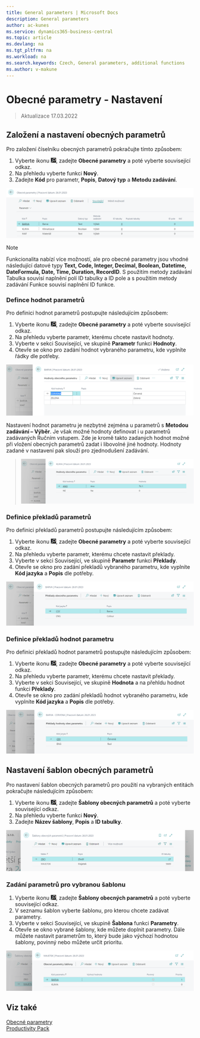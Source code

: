```yaml
---
title: General parameters | Microsoft Docs
description: General parameters
author: ac-kunes
ms.service: dynamics365-business-central
ms.topic: article
ms.devlang: na
ms.tgt_pltfrm: na
ms.workload: na
ms.search.keywords: Czech, General parameters, additional functions
ms.author: v-makune
---
```

# Obecné parametry - Nastavení
> Aktualizace 17.03.2022

## Založení a nastavení obecných parametrů

Pro založení číselníku obecných parametrů pokračujte tímto způsobem:

1. Vyberte ikonu ![Žárovky, která otevře funkci Řekněte mi](media/ui-search/search_small.png "Řekněte mi, co chcete dělat"), zadejte **Obecné parametry** a poté vyberte související odkaz.
2. Na přehledu vyberte funkci **Nový**.
3. Zadejte **Kód** pro parametr, **Popis**, **Datový typ** a **Metodu zadávání**.

![Přehled obecných parametrů](media/general_parameters_list.png)

> [!NOTE]
> Funkcionalita nabízí více možností, ale pro obecné parametry jsou vhodné následující datové typy **Text, Code, Integer, Decimal, Boolean, Datetime, DateFormula, Date, Time, Duration, RecordID**.
> S použitím metody zadávání Tabulka souvisí naplnění polí ID tabulky a ID pole a s použitím metody zadávání Funkce souvisí naplnění ID funkce.

### Defince hodnot parametrů

Pro definici hodnot parametrů postupujte následujícím způsobem:

1. Vyberte ikonu ![Žárovky, která otevře funkci Řekněte mi](media/ui-search/search_small.png "Řekněte mi, co chcete dělat"), zadejte **Obecné parametry** a poté vyberte související odkaz.
2. Na přehledu vyberte parametr, kterému chcete nastavit hodnoty.
3. Vyberte v sekci Související, ve skupině **Parametr** funkci **Hodnoty**.
4. Otevře se okno pro zadání hodnot vybraného parametru, kde vyplníte řádky dle potřeby.

![Hodnoty obecných parametrů](media/general_parameters_values.png)


Nastavení hodnot parametru je nezbytné zejména u parametrů s **Metodou zadávání – Výběr**. Je však možné hodnoty definovat i u parametrů zadávaných Ručním vstupem. Zde je kromě takto zadaných hodnot možné při vložení obecných parametrů zadat i libovolné jiné hodnoty. Hodnoty zadané v nastavení pak slouží pro zjednodušení zadávání.

> ![Metoda zadávání - Výběr](media/general_parameters_values_lookup.png)

### Definice překladů parametrů

Pro definici překladů parametrů postupujte následujícím způsobem:

1. Vyberte ikonu ![Žárovky, která otevře funkci Řekněte mi](media/ui-search/search_small.png "Řekněte mi, co chcete dělat"), zadejte **Obecné parametry** a poté vyberte související odkaz.
2. Na přehledu vyberte parametr, kterému chcete nastavit překlady.
3. Vyberte v sekci Související, ve skupině **Parametr** funkci **Překlady**.
4. Otevře se okno pro zadání překladů vybraného parametru, kde vyplníte **Kód jazyka** a **Popis** dle potřeby.

![Překlady parametrů](media/general_parameters_values_translation.png)


### Definice překladů hodnot parametru

Pro definici překladů hodnot parametrů postupujte následujícím způsobem:

1. Vyberte ikonu ![Žárovky, která otevře funkci Řekněte mi](media/ui-search/search_small.png "Řekněte mi, co chcete dělat"), zadejte **Obecné parametry** a poté vyberte související odkaz.
2. Na přehledu vyberte parametr, kterému chcete nastavit překlady.
3. Vyberte v sekci Související, ve skupině **Hodnota** a na přehldu hodnot funkci **Překlady**.
4. Otevře se okno pro zadání překladů hodnot vybraného parametru, kde vyplníte **Kód jazyka** a **Popis** dle potřeby.

![Překlady hodnot parametru](media/general_parameters_values_translations_value.png)

## Nastavení šablon obecných parametrů

Pro nastavení šablon obecných parametrů pro použití na vybraných entitách pokračujte následujícím způsobem:

1. Vyberte ikonu ![Žárovky, která otevře funkci Řekněte mi](media/ui-search/search_small.png "Řekněte mi, co chcete dělat"), zadejte **Šablony obecných parametrů** a poté vyberte související odkaz.
2. Na přehledu vyberte funkci **Nový**.
3. Zadejte **Název šablony**, **Popis** a **ID tabulky**.

![Šablony obecných parametrů](media/general_parameters_templates.png)

### Zadání parametrů pro vybranou šablonu

1. Vyberte ikonu ![Žárovky, která otevře funkci Řekněte mi](media/ui-search/search_small.png "Řekněte mi, co chcete dělat"), zadejte **Šablony obecných parametrů** a poté vyberte související odkaz.
2. V seznamu šablon vyberte šablonu, pro kterou chcete zadávat parametry.
3. Vyberte v sekci Související, ve skupině **Šablona** funkci **Parametry**.
4. Otevře se okno vybrané šablony, kde můžete doplnit parametry. Dále můžete nastavit parametrům to, který bude jako výchozí hodnotou šablony, povinný nebo můžete určit prioritu.

![Parametry šablony obecných parametrů](media/general_parameters_templates_values.png)

## Viz také

[Obecné parametry](ac-general-parameters.md)  
[Productivity Pack](ac-productivity-pack.md)
